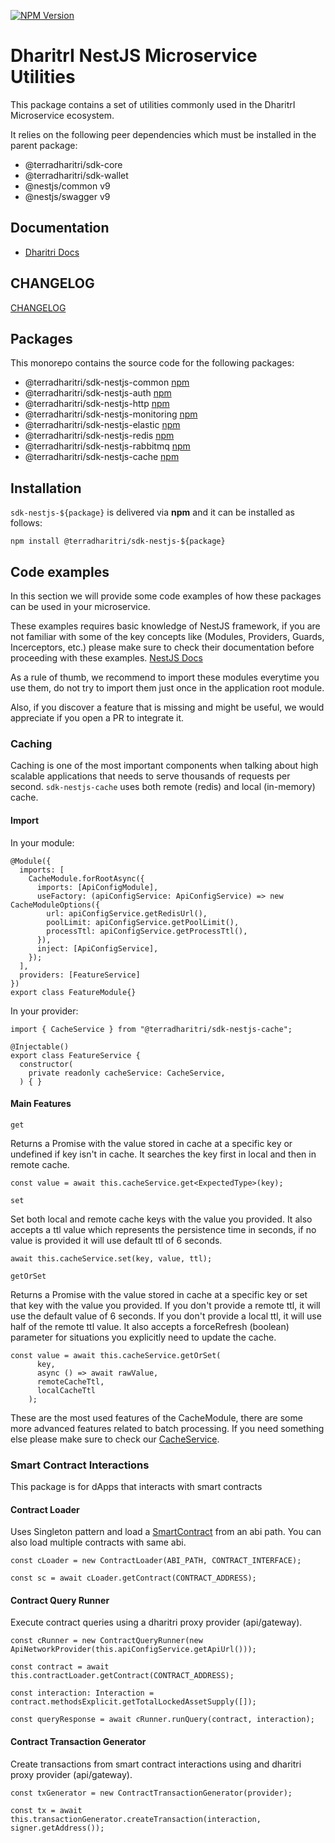 <a href="https://www.npmjs.com/package/@terradharitri/sdk-nestjs-common" target="_blank"><img src="https://img.shields.io/npm/v/@terradharitri/sdk-nestjs-common.svg" alt="NPM Version" /></a>

# DharitrI NestJS Microservice Utilities

This package contains a set of utilities commonly used in the DharitrI Microservice ecosystem.

It relies on the following peer dependencies which must be installed in the parent package:

- @terradharitri/sdk-core
- @terradharitri/sdk-wallet
- @nestjs/common v9
- @nestjs/swagger v9

## Documentation

- [Dharitri Docs](https://docs.dharitri.org/sdk-and-tools/sdk-nestjs)

## CHANGELOG

[CHANGELOG](CHANGELOG.md)

## Packages

This monorepo contains the source code for the following packages:

- @terradharitri/sdk-nestjs-common [npm](https://www.npmjs.com/package/@terradharitri/sdk-nestjs-common)
- @terradharitri/sdk-nestjs-auth [npm](https://www.npmjs.com/package/@terradharitri/sdk-nestjs-auth)
- @terradharitri/sdk-nestjs-http [npm](https://www.npmjs.com/package/@terradharitri/sdk-nestjs-http)
- @terradharitri/sdk-nestjs-monitoring [npm](https://www.npmjs.com/package/@terradharitri/sdk-nestjs-monitoring)
- @terradharitri/sdk-nestjs-elastic [npm](https://www.npmjs.com/package/@terradharitri/sdk-nestjs-elastic)
- @terradharitri/sdk-nestjs-redis [npm](https://www.npmjs.com/package/@terradharitri/sdk-nestjs-redis)
- @terradharitri/sdk-nestjs-rabbitmq [npm](https://www.npmjs.com/package/@terradharitri/sdk-nestjs-rabbitmq)
- @terradharitri/sdk-nestjs-cache [npm](https://www.npmjs.com/package/@terradharitri/sdk-nestjs-cache)


## Installation

`sdk-nestjs-${package}` is delivered via **npm** and it can be installed as follows:

```
npm install @terradharitri/sdk-nestjs-${package}
```

## Code examples

In this section we will provide some code examples of how these packages can be used in your microservice.

These examples requires basic knowledge of NestJS framework, if you are not familiar with some of the key concepts like (Modules, Providers, Guards, Incerceptors, etc.) please make sure to check their documentation before proceeding with these examples. [NestJS Docs](https://docs.nestjs.com/#introduction)

As a rule of thumb, we recommend to import these modules everytime you use them, do not try to import them just once in the application root module.

Also, if you discover a feature that is missing and might be useful, we would appreciate if you open a PR to integrate it.

### Caching

Caching is one of the most important components when talking about high scalable applications that needs to serve thousands of requests per second.
`sdk-nestjs-cache` uses both remote (redis) and local (in-memory) cache.

#### Import

In your module:

```
@Module({
  imports: [
    CacheModule.forRootAsync({
      imports: [ApiConfigModule],
      useFactory: (apiConfigService: ApiConfigService) => new CacheModuleOptions({
        url: apiConfigService.getRedisUrl(),
        poolLimit: apiConfigService.getPoolLimit(),
        processTtl: apiConfigService.getProcessTtl(),
      }),
      inject: [ApiConfigService],
    });
  ],
  providers: [FeatureService]
})
export class FeatureModule{}
```

In your provider:

```
import { CacheService } from "@terradharitri/sdk-nestjs-cache";

@Injectable()
export class FeatureService {
  constructor(
    private readonly cacheService: CacheService,
  ) { }
```

#### Main Features

`get`

Returns a Promise with the value stored in cache at a specific key or undefined if key isn't in cache.
It searches the key first in local and then in remote cache.

```
const value = await this.cacheService.get<ExpectedType>(key);
```

`set`

Set both local and remote cache keys with the value you provided. It also accepts a ttl value which represents the persistence time in seconds, if no value is provided it will use default ttl of 6 seconds.

```
await this.cacheService.set(key, value, ttl);
```

`getOrSet`

Returns a Promise with the value stored in cache at a specific key or set that key with the value you provided.
If you don't provide a remote ttl, it will use the default value of 6 seconds.
If you don't provide a local ttl, it will use half of the remote ttl value.
It also accepts a forceRefresh (boolean) parameter for situations you explicitly need to update the cache.

```
const value = await this.cacheService.getOrSet(
      key,
      async () => await rawValue,
      remoteCacheTtl,
      localCacheTtl
    );
```

These are the most used features of the CacheModule, there are some more advanced features related to batch processing.
If you need something else please make sure to check our [CacheService](packages/cache/src/cache/cache.service.ts).

### Smart Contract Interactions

This package is for dApps that interacts with smart contracts

#### Contract Loader

Uses Singleton pattern and load a [SmartContract](https://github.com/TerraDharitri/drt-sdk-drtjs/blob/main/src/smartcontracts/smartContract.ts) from an abi path.
You can also load multiple contracts with same abi.

```
const cLoader = new ContractLoader(ABI_PATH, CONTRACT_INTERFACE);

const sc = await cLoader.getContract(CONTRACT_ADDRESS);
```

#### Contract Query Runner

Execute contract queries using a dharitri proxy provider (api/gateway).

```
const cRunner = new ContractQueryRunner(new ApiNetworkProvider(this.apiConfigService.getApiUrl()));

const contract = await this.contractLoader.getContract(CONTRACT_ADDRESS);

const interaction: Interaction = contract.methodsExplicit.getTotalLockedAssetSupply([]);

const queryResponse = await cRunner.runQuery(contract, interaction);
```

#### Contract Transaction Generator

Create transactions from smart contract interactions using and dharitri proxy provider (api/gateway).

```
const txGenerator = new ContractTransactionGenerator(provider);

const tx = await this.transactionGenerator.createTransaction(interaction, signer.getAddress());
```
